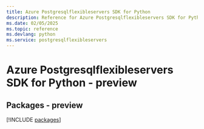 ```yaml
---
title: Azure Postgresqlflexibleservers SDK for Python
description: Reference for Azure Postgresqlflexibleservers SDK for Python
ms.date: 02/05/2025
ms.topic: reference
ms.devlang: python
ms.service: postgresqlflexibleservers
---
```

# Azure Postgresqlflexibleservers SDK for Python - preview
## Packages - preview
[!INCLUDE [packages](postgresqlflexibleservers-index.md)]